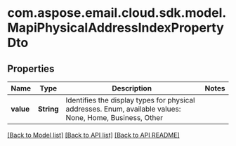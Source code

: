 
# com.aspose.email.cloud.sdk.model.MapiPhysicalAddressIndexPropertyDto

## Properties
Name | Type | Description | Notes
------------ | ------------- | ------------- | -------------
**value** | **String** | Identifies the display types for physical addresses. Enum, available values: None, Home, Business, Other | 


[[Back to Model list]](README.md#documentation-for-models) [[Back to API list]](README.md#documentation-for-api-endpoints) [[Back to API README]](README.md)

